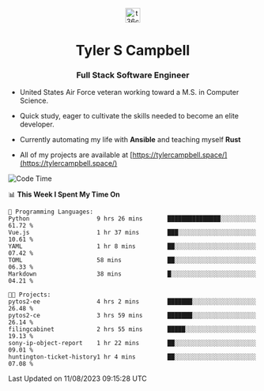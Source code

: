 <p align="center">
<a href="https://www.linkedin.com/in/t36campbell" target="blank"><img align="center" src="https://ik.imagekit.io/t36campbell/Portfolio/linkedin.png.original_m8bbGgPh6.png" alt="t36campbell" height="30" width="30" /></a>
</p>
<h1 align="center">Tyler S Campbell</h1>
<h3 align="center">Full Stack Software Engineer</h3>

* United States Air Force veteran working toward a M.S. in Computer Science.

* Quick study, eager to cultivate the skills needed to become an elite developer.

* Currently automating my life with **Ansible** and teaching myself **Rust**

* All of my projects are available at [https://tylercampbell.space/](https://tylercampbell.space/)

<!--START_SECTION:waka-->
![Code Time](http://img.shields.io/badge/Code%20Time-2%2C688%20hrs%2044%20mins-blue)

📊 **This Week I Spent My Time On** 

```text
💬 Programming Languages: 
Python                   9 hrs 26 mins       ███████████████░░░░░░░░░░   61.72 % 
Vue.js                   1 hr 37 mins        ███░░░░░░░░░░░░░░░░░░░░░░   10.61 % 
YAML                     1 hr 8 mins         ██░░░░░░░░░░░░░░░░░░░░░░░   07.42 % 
TOML                     58 mins             ██░░░░░░░░░░░░░░░░░░░░░░░   06.33 % 
Markdown                 38 mins             █░░░░░░░░░░░░░░░░░░░░░░░░   04.21 % 

🐱‍💻 Projects: 
pytos2-ee                4 hrs 2 mins        ███████░░░░░░░░░░░░░░░░░░   26.48 % 
pytos2-ce                3 hrs 59 mins       ███████░░░░░░░░░░░░░░░░░░   26.14 % 
filingcabinet            2 hrs 55 mins       █████░░░░░░░░░░░░░░░░░░░░   19.13 % 
sony-ip-object-report    1 hr 22 mins        ██░░░░░░░░░░░░░░░░░░░░░░░   09.01 % 
huntington-ticket-history1 hr 4 mins         ██░░░░░░░░░░░░░░░░░░░░░░░   07.08 % 
```


 Last Updated on 11/08/2023 09:15:28 UTC
<!--END_SECTION:waka-->
